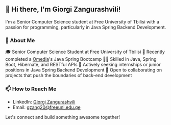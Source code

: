 ## 👋 Hi there, I'm Giorgi Zangurashvili!
I'm a Senior Computer Science student at Free University of Tbilisi with a passion for programming, particularly in Java Spring Backend Development.

### 🌱 About Me
🎓 Senior Computer Science Student at Free University of Tbilisi
📘 Recently completed a [Omedia](https://www.linkedin.com/company/omedia-dev/)'s Java Spring Bootcamp
👨‍💻 Skilled in Java, Spring Boot, Hibernate, and RESTful APIs
💼 Actively seeking internships or junior positions in Java Spring Backend Development
🚀 Open to collaborating on projects that push the boundaries of back-end development


### 📫 How to Reach Me
- LinkedIn: [Giorgi Zangurashvili](https://www.linkedin.com/in/giorgi-zangurashvili-939311252/)
- Email: [gzang20@freeuni.edu.ge](mailto:gzang20@freeuni.edu.ge)


Let's connect and build something awesome together!
